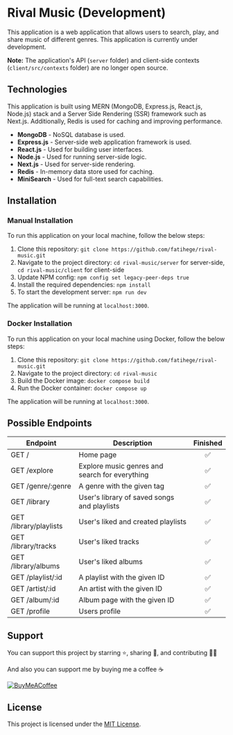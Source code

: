 # Rival Music (Development)

This application is a web application that allows users to search, play, and share music of different genres. This application is currently under development.

**Note:** The application's API (`server` folder) and client-side contexts (`client/src/contexts` folder) are no longer open source.

## Technologies

This application is built using MERN (MongoDB, Express.js, React.js, Node.js) stack and a Server Side Rendering (SSR) framework such as Next.js. Additionally, Redis is used for caching and improving performance.

* **MongoDB** - NoSQL database is used.
* **Express.js** - Server-side web application framework is used.
* **React.js** - Used for building user interfaces.
* **Node.js** - Used for running server-side logic.
* **Next.js** - Used for server-side rendering.
* **Redis** - In-memory data store used for caching.
* **MiniSearch** - Used for full-text search capabilities.

## Installation

### Manual Installation

To run this application on your local machine, follow the below steps:

1. Clone this repository: `git clone https://github.com/fatihege/rival-music.git`
2. Navigate to the project directory: `cd rival-music/server` for server-side, `cd rival-music/client` for client-side
3. Update NPM config: `npm config set legacy-peer-deps true`
4. Install the required dependencies: `npm install`
5. To start the development server: `npm run dev`

The application will be running at `localhost:3000`.

### Docker Installation

To run this application on your local machine using Docker, follow the below steps:

1. Clone this repository: `git clone https://github.com/fatihege/rival-music.git`
2. Navigate to the project directory: `cd rival-music`
3. Build the Docker image: `docker compose build`
4. Run the Docker container: `docker compose up`

The application will be running at `localhost:3000`.

## Possible Endpoints

| Endpoint               | Description                                    | Finished |
|------------------------|------------------------------------------------|:--------:|
| GET /                  | Home page                                      |    ✅    |
| GET /explore           | Explore music genres and search for everything |    ✅    |
| GET /genre/:genre      | A genre with the given tag                     |    ✅    |
| GET /library           | User's library of saved songs and playlists    |    ✅    |
| GET /library/playlists | User's liked and created playlists             |    ✅    |
| GET /library/tracks    | User's liked tracks                            |    ✅    |
| GET /library/albums    | User's liked albums                            |    ✅    |
| GET /playlist/:id      | A playlist with the given ID                   |    ✅    |
| GET /artist/:id        | An artist with the given ID                    |    ✅    |
| GET /album/:id         | Album page with the given ID                   |    ✅    |
| GET /profile           | Users profile                                  |    ✅    |

## Support
You can support this project by starring ⭐, sharing 📲, and contributing 👩‍💻

And also you can support me by buying me a coffee ☕️

[![BuyMeACoffee](https://img.shields.io/badge/Buy%20Me%20a%20Coffee-ffdd00?style=for-the-badge&logo=buy-me-a-coffee&logoColor=black)](https://buymeacoffee.com/fatihege)

## License

This project is licensed under the [MIT License](LICENSE).

